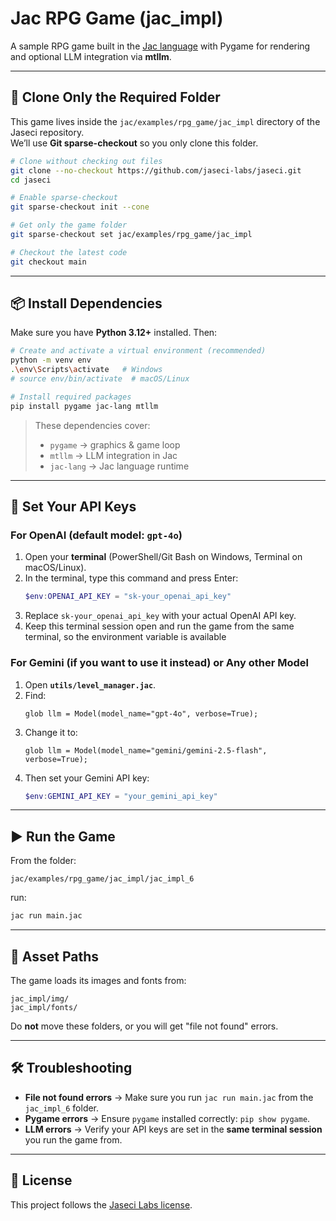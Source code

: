 # Jac RPG Game (jac_impl)

A sample RPG game built in the [Jac language](https://github.com/jaseci-labs/jaseci) with Pygame for rendering and optional LLM integration via **mtllm**.

---

## 📂 Clone Only the Required Folder
This game lives inside the `jac/examples/rpg_game/jac_impl` directory of the Jaseci repository.  
We’ll use **Git sparse-checkout** so you only clone this folder.

```bash
# Clone without checking out files
git clone --no-checkout https://github.com/jaseci-labs/jaseci.git
cd jaseci

# Enable sparse-checkout
git sparse-checkout init --cone

# Get only the game folder
git sparse-checkout set jac/examples/rpg_game/jac_impl

# Checkout the latest code
git checkout main
```

---

## 📦 Install Dependencies

Make sure you have **Python 3.12+** installed. Then:

```bash
# Create and activate a virtual environment (recommended)
python -m venv env
.\env\Scripts\activate   # Windows
# source env/bin/activate  # macOS/Linux

# Install required packages
pip install pygame jac-lang mtllm
```

> These dependencies cover:
> - `pygame` → graphics & game loop
> - `mtllm` → LLM integration in Jac
> - `jac-lang` → Jac language runtime

---

## 🔑 Set Your API Keys

### For OpenAI (default model: `gpt-4o`)

1. Open your **terminal** (PowerShell/Git Bash on Windows, Terminal on macOS/Linux).
2. In the terminal, type this command and press Enter:
   ```powershell
   $env:OPENAI_API_KEY = "sk-your_openai_api_key"
   ```
3. Replace `sk-your_openai_api_key` with your actual OpenAI API key.
4. Keep this terminal session open and run the game from the same terminal, so the environment variable is available

### For Gemini (if you want to use it instead) or Any other Model
1. Open **`utils/level_manager.jac`**.
2. Find:
   ```jac
   glob llm = Model(model_name="gpt-4o", verbose=True);
   ```
3. Change it to:
   ```jac
   glob llm = Model(model_name="gemini/gemini-2.5-flash", verbose=True);
   ```
4. Then set your Gemini API key:
   ```powershell
   $env:GEMINI_API_KEY = "your_gemini_api_key"
   ```

---

## ▶️ Run the Game

From the folder:
```
jac/examples/rpg_game/jac_impl/jac_impl_6
```
run:

```bash
jac run main.jac
```

---

## 📁 Asset Paths

The game loads its images and fonts from:
```
jac_impl/img/
jac_impl/fonts/
```
Do **not** move these folders, or you will get "file not found" errors.

---

## 🛠 Troubleshooting

- **File not found errors** → Make sure you run `jac run main.jac` from the `jac_impl_6` folder.
- **Pygame errors** → Ensure `pygame` installed correctly: `pip show pygame`.
- **LLM errors** → Verify your API keys are set in the **same terminal session** you run the game from.

---

## 📜 License
This project follows the [Jaseci Labs license](https://github.com/jaseci-labs/jaseci/blob/main/.github/LICENSE).
